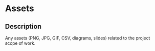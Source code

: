 # Assets

## Description
Any assets (PNG, JPG, GIF, CSV, diagrams, slides) related to the project scope of work.